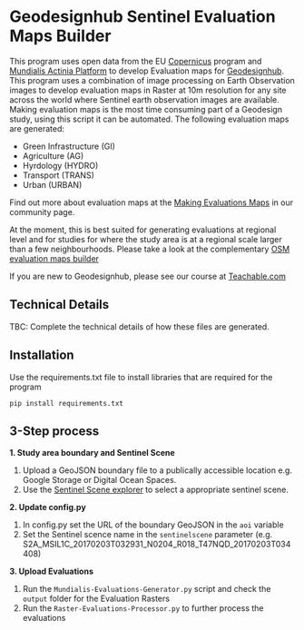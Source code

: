 # Geodesignhub Sentinel Evaluation Maps Builder
This program uses open data from the EU [Copernicus](https://scihub.copernicus.eu/) program and [Mundialis Actinia Platform](https://www.mundialis.de/en/copernicus-and-sentinel/) to develop Evaluation maps for [Geodesignhub](https://www.geodesignhub.com/). This program uses a combination of image processing on Earth Observation images to develop evaluation maps in Raster at 10m resolution for any site across the world where Sentinel earth observation images are available. 
Making evaluation maps is the most time consuming part of a Geodesign study, using this script it can be automated. The following evaluation maps are generated: 

* Green Infrastructure (GI)
* Agriculture (AG)
* Hyrdology (HYDRO)
* Transport (TRANS)
* Urban (URBAN)

Find out more about evaluation maps at the [Making Evaluations Maps](https://community.geodesignhub.com/t/making-evaluation-maps/62) in our community page. 

At the moment, this is best suited for generating evaluations at regional level and for studies for where the study area is at a regional scale larger than a few neighbourhoods. Please take a look at the complementary [OSM evaluation maps builder](https://geodesignhub.github.io/OSM-Evaluations-Builder/)

If you are new to Geodesignhub, please see our course at [Teachable.com](https://geodesignhub.teachable.com/p/geodesign-with-geodesignhub/)  

## Technical Details
TBC: Complete the technical details of how these files are generated. 

## Installation
Use the requirements.txt file to install libraries that are required for the program

```
pip install requirements.txt
```

## 3-Step process
**1. Study area boundary and Sentinel Scene**

1. Upload a GeoJSON boundary file to a publically accessible location e.g. Google Storage or Digital Ocean Spaces.
2. Use the [Sentinel Scene explorer](https://eome.mundialis.de/eome/client/index.html) to select a appropriate sentinel scene. 


**2. Update config.py**

1. In config.py set the URL of the boundary GeoJSON in the `aoi` variable
2. Set the Sentinel scence name in the `sentinelscene` parameter (e.g. S2A_MSIL1C_20170203T032931_N0204_R018_T47NQD_20170203T034408)

**3. Upload Evaluations**

1. Run the `Mundialis-Evaluations-Generator.py` script and check the `output` folder for the Evaluation Rasters
2. Run the `Raster-Evaluations-Processor.py` to further process the evaluations
